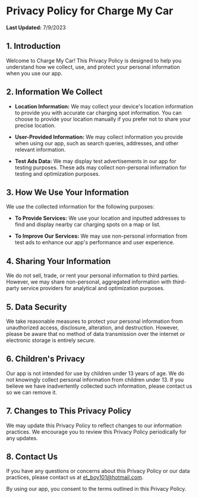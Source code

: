 # Privacy Policy for Charge My Car

**Last Updated:** 7/9/2023

## 1. Introduction

Welcome to Charge My Car! This Privacy Policy is designed to help you understand how we collect, use, and protect your personal information when you use our app.

## 2. Information We Collect

- **Location Information:** We may collect your device's location information to provide you with accurate car charging spot information. You can choose to provide your location manually if you prefer not to share your precise location.

- **User-Provided Information:** We may collect information you provide when using our app, such as search queries, addresses, and other relevant information.

- **Test Ads Data:** We may display test advertisements in our app for testing purposes. These ads may collect non-personal information for testing and optimization purposes.

## 3. How We Use Your Information

We use the collected information for the following purposes:

- **To Provide Services:** We use your location and inputted addresses to find and display nearby car charging spots on a map or list.

- **To Improve Our Services:** We may use non-personal information from test ads to enhance our app's performance and user experience.

## 4. Sharing Your Information

We do not sell, trade, or rent your personal information to third parties. However, we may share non-personal, aggregated information with third-party service providers for analytical and optimization purposes.

## 5. Data Security

We take reasonable measures to protect your personal information from unauthorized access, disclosure, alteration, and destruction. However, please be aware that no method of data transmission over the internet or electronic storage is entirely secure.

## 6. Children's Privacy

Our app is not intended for use by children under 13 years of age. We do not knowingly collect personal information from children under 13. If you believe we have inadvertently collected such information, please contact us so we can remove it.

## 7. Changes to This Privacy Policy

We may update this Privacy Policy to reflect changes to our information practices. We encourage you to review this Privacy Policy periodically for any updates.

## 8. Contact Us

If you have any questions or concerns about this Privacy Policy or our data practices, please contact us at et_boy101@hotmail.com.

By using our app, you consent to the terms outlined in this Privacy Policy.
